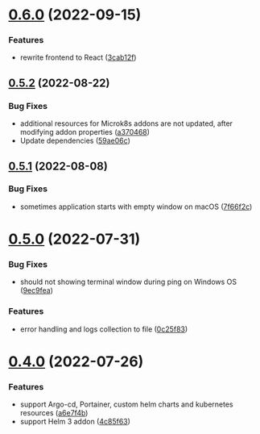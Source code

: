 # [0.6.0](https://github.com/dsieradzki/k4prox/compare/v0.5.2...v0.6.0) (2022-09-15)


### Features

* rewrite frontend to React ([3cab12f](https://github.com/dsieradzki/k4prox/commit/3cab12ffe45f507a608bc3725a45415026388ada))



## [0.5.2](https://github.com/dsieradzki/k4prox/compare/v0.5.1...v0.5.2) (2022-08-22)


### Bug Fixes

* additional resources for Microk8s addons are not updated, after modifying addon properties ([a370468](https://github.com/dsieradzki/k4prox/commit/a3704687a775a6396e0a51829963f03e4d7bf6ac))
* Update dependencies ([59ae06c](https://github.com/dsieradzki/k4prox/commit/59ae06cd781602dc4864c67e14d1cf86c62ca865))



## [0.5.1](https://github.com/dsieradzki/k4prox/compare/v0.5.0...v0.5.1) (2022-08-08)


### Bug Fixes

* sometimes application starts with empty window on macOS ([7f66f2c](https://github.com/dsieradzki/k4prox/commit/7f66f2cf2b40209bf7662f7a567b1c7a4ba6ad43))



# [0.5.0](https://github.com/dsieradzki/k4prox/compare/v0.4.0...v0.5.0) (2022-07-31)


### Bug Fixes

* should not showing terminal window during ping on Windows OS ([9ec9fea](https://github.com/dsieradzki/k4prox/commit/9ec9fead556f371c6f15db8bc63d98c1c5cd3fbf))


### Features

* error handling and logs collection to file ([0c25f83](https://github.com/dsieradzki/k4prox/commit/0c25f83f7dd54389f384788ffcd7237455c87eda))



# [0.4.0](https://github.com/dsieradzki/k4prox/compare/v0.3.0...v0.4.0) (2022-07-26)


### Features

* support Argo-cd, Portainer, custom helm charts and kubernetes resources ([a6e7f4b](https://github.com/dsieradzki/k4prox/commit/a6e7f4bec9233d667a52c457ba7dff5133885914))
* support Helm 3 addon ([4c85f63](https://github.com/dsieradzki/k4prox/commit/4c85f631ff7a7867a4659887161095a1e4209ff2))



